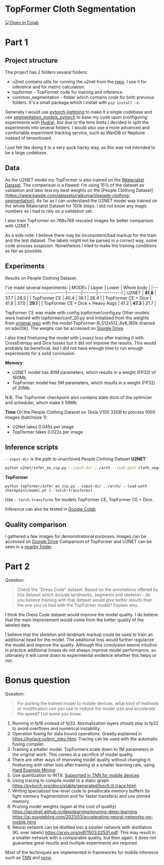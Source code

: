 # TopFormer Cloth Segmentation
[![Open In Colab](https://colab.research.google.com/assets/colab-badge.svg)](https://colab.research.google.com/drive/1dKLZ0qxVFUffAR6lMknvMbVbpBMi0kqU?usp=sharing)

# Part 1
## Project structure
The project has 2 folders sevaral folders:
* u2net contains utils for running the u2net from the [repo](https://github.com/levindabhi/cloth-segmentation). I use it for inference and for metric calculation.
* topformer - TopFormer code for training and inference.
* common_segmentation - folder which contains code for both previous folders. It's a small package which I install with `pip install -e`.

Generally I would use [pytorch-lightning](https://github.com/PyTorchLightning/pytorch-lightning) to make it a single codebase and use [segmentation_models_pytorch](https://github.com/qubvel/segmentation_models.pytorch) to base my code upon (configuring experiments with [Hydra](https://github.com/facebookresearch/hydra)), but due to the time limits I decided to split the experiments into several folders.  I would also use a more advanced and comfortable experiment tracking service, such as WanDB or Neptune instead of tensorboard.

I just felt like doing it in a very quck hacky way, as this was not intended to be a large codebase.

## Data
As the U2NET model my TopFormer is also trained on the [IMaterialist Dataset](https://www.kaggle.com/c/imaterialist-fashion-2019-FGVC6/data). The comparison is a flawed: I'm using 15% of the dataset as validation and later test my best weights on the [People Clothing Dataset][https://www.kaggle.com/datasets/rajkumarl/people-clothing-segmentation]. As far as I can understand the U2NET model was trained on the whole IMaterialist Dataset for 100k steps. I did not know any magic numbers so I had to rely on a validation set.

I also train TopFormer on 768x768 rescaled images for better comparison with U2NET.

As a side note: I believe there may be inconsistent/bad markup for the train and the test dataset. The labels might not be parsed in a correct way, some code arouses suspicion. Nonetheless I tried to make the training conditions as fair as possible.


## Experiments
Results on People Clothing Dataset.

I've made several experiments:
| MODEL                            | Upper | Lower | Whole body |
|----------------------------------|-------|-------|------------|
| U2NET                            | **41.8**  | 37.7  | 28.5       |
| TopFormer CE                     | 40.4  | 38.1  | 28.4       |
| TopFormer CE + Dice              | 41.6  | 37.0  | **29.1**       |
| TopFormer CE + Dice + Heavy Augs | 41.2  | **47.3**  | 21.7       |

TopFormer CE was made with config topformer/config.py
Other models were trained with topformer/conf_20.py and initialized from the weights 
from [original repo](https://github.com/hustvl/TopFormer) with the model TopFormer-B_512x512_4x8_160k (trained on ade20k).
The weighs can be accessed on [Google Drive](https://drive.google.com/drive/folders/16j22QitHAiX4Sf2Ap9eSZAtnFezl5ROb?usp=sharing).

I also tried finetuning the model with Lovasz loss after training it with CrossEntropy and Dice losses but it did not improve the results. This would probably be beneficial, but I did not have enough time to run enough experiments for a solid conclusion.

**Memory**:
* U2NET model has 40M parameters, which results in a weight (FP32) of 160Mb.
* TopFormer model has 5M parameters, which results in a weight (FP32) of 20Mb.

N.B. The TopFormer checkpoint also contains state dicts of the optimizer and scheduler, which make it 58Mb.

**Time**
On the People Clothing Dataset on Tesla V100 32GB to process 1000 images (batchsize 1):
* U2Net takes 0.045s per image
* TopFormer takes 0.022s per image

## Inference scripts
`--input-dir` is the path to unarchived People Clothing Dataset
**U2NET**
```bash
python u2net/infer_on_ccp.py --input-dir ../arch --load-path cloth_segm_u2net_latest.pth
```
**TopFormer**
```
python topformer/infer_on_ccp.py --input-dir ../arch/ --load-path checkpoint/model.pt [--torch-transforms]
```
Use `--torch-transforms` for models TopFormer CE, TopFormer CE + Dice.

Inference can also be tested in [Google Colab](https://colab.research.google.com/drive/1dKLZ0qxVFUffAR6lMknvMbVbpBMi0kqU?usp=sharing)

## Quality comparison
I gathered a few images for demonstrational purposes. Images can be accessed on [Google Drive](https://drive.google.com/drive/folders/16j22QitHAiX4Sf2Ap9eSZAtnFezl5ROb?usp=sharing)
Comparison of TopFormer and U2NET can be seen in a [nearby folder](https://drive.google.com/drive/folders/1WfJ4jKg55R-9Wy9e7u569eMHwLsOBDoT?usp=sharing).


# Part 2
Question:
> Check the “Dress Code” dataset. Based on the annotations offered by this dataset which include landmarks, segments and skeleton - do you believe training with that dataset would give better results than the one you’ve had with the TopFormer model? Explain why.

I think the Dress Code dataset would improve the model quality. I do believe that the main improvement would come from the better quality of the labeled data.

I believe that the skeleton and landmark markup could be used to train an additional head for the model. The additional loss would further regularize the model and improve the quality. Although this conclusion seems intuitive in practice additional losses do not always improve model performance, so ultimately it will come down to experimental evidence whether this helps or not.

# Bonus question
Question:
> For porting the trained model to mobile devices, what kind of methods or modification can you use to reduce the model size and accelerate the speed? List some you know.

1. Running in fp16 instead of fp32. Normalization layers should stay in fp32 to avoid overflows and numerical instability.
2. Operation fusing for data bound operations. Greatly explained in https://horace.io/brrr_intro.html. Tracing can be used with the automatic fusing compiler.
3. Training a smaller model. TopFormers scale down to 1M parameters in the original work. This comes at a sacrifice of model quality.
4. There are other ways of improving model quality without changing it: finetuning with other loss after training at a smaller learning rate, using [Hard Example Mining](https://arxiv.org/abs/1604.03540v1)
5. Use quantization to INT8. [Supported in TNN for mobile devices](https://github.com/Tencent/TNN)
6. Using tracing to compile model to a static graph https://pytorch.org/docs/stable/generated/torch.jit.trace.html.  
7. Writing specialized low-level code to preallocate memory buffers (to fight memory fragmentation and for faster transfers) and use pinned memory.
8. Pruning model weights (again at the cost of quality) https://jacobgil.github.io/deeplearning/pruning-deep-learning, https://ai.googleblog.com/2021/03/accelerating-neural-networks-on-mobile.html
9. Neural network can be distilled into a smaller network with distillation (KL over labels) https://arxiv.org/pdf/1503.02531.pdf. This may result in a smaller network with a comparable quality, but then again: it does not guarantee great results and multiple experiments are required.

Most of the techniques are implemented in frameworks for mobile inference such as [TNN](https://github.com/Tencent/TNN) and [ncnn](https://github.com/Tencent/ncnn).